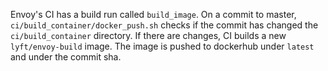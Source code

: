 Envoy's CI has a build run called `build_image`. On a commit to master, `ci/build_container/docker_push.sh`
checks if the commit has changed the `ci/build_container` directory. If there are changes, CI builds a new `lyft/envoy-build`
image. The image is pushed to dockerhub under `latest` and under the commit sha.